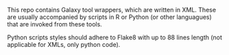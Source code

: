 This repo contains Galaxy tool wrappers, which are written in XML. These are usually accompanied by scripts in R or Python (or other languagues) that are invoked from these tools.

Python scripts styles should adhere to Flake8 with up to 88 lines length (not applicable for XMLs, only python code).